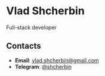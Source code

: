 # Vlad Shcherbin

Full-stack developer

## Contacts

- **Email**: vlad.shcherbin@gmail.com
- **Telegram**: [@shcherbin](https://t.me/shcherbin)
